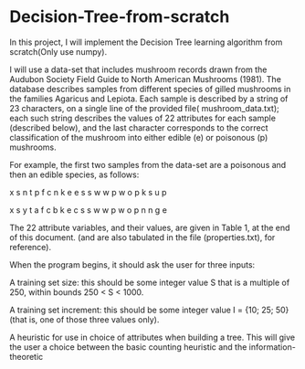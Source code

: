 # Decision-Tree-from-scratch

In this project, I will implement the Decision Tree learning algorithm from scratch(Only use numpy). 


I will use a data-set that includes mushroom records drawn from the Audubon Society Field Guide to North American
Mushrooms (1981). The database describes samples from different species of gilled mushrooms in
the families Agaricus and Lepiota. Each sample is described by a string of 23 characters, on a single
line of the provided file( mushroom_data.txt); each such string describes the values of 22 attributes
for each sample (described below), and the last character corresponds to the correct classification
of the mushroom into either edible (e) or poisonous (p) mushrooms. 

For example, the first two samples from the data-set are a poisonous and then an edible species, as follows:

x s n t p f c n k e e s s w w p w o p k s u p

x s y t a f c b k e c s s w w p w o p n n g e

The 22 attribute variables, and their values, are given in Table 1, at the end of this document.
(and are also tabulated in the file (properties.txt), for reference).

When the program begins, it should ask the user for three inputs:

A training set size: this should be some integer value S that is a multiple of 250, within
bounds 250 < S < 1000.

A training set increment: this should be some integer value I = {10; 25; 50} (that is,
one of those three values only).

A heuristic for use in choice of attributes when building a tree. This will give the
user a choice between the basic counting heuristic  and the
information-theoretic
